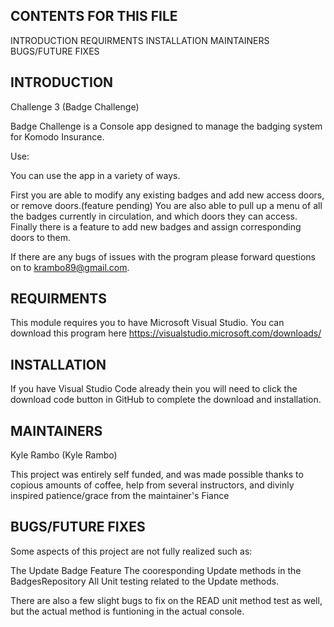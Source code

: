 ﻿
CONTENTS FOR THIS FILE
----------------------
INTRODUCTION
REQUIRMENTS
INSTALLATION
MAINTAINERS
BUGS/FUTURE FIXES


INTRODUCTION
-------------

Challenge 3 (Badge Challenge)

Badge Challenge is a Console app designed to manage the badging system for Komodo Insurance.

Use:

You can use the app in a variety of ways.

First you are able to modify any existing badges and add new access doors, or remove doors.(feature pending)
You are also able to pull up a menu of all the badges currently in circulation, and which doors they can access.
Finally there is a feature to add new badges and assign corresponding doors to them.

If there are any bugs of issues with the program please forward questions on to krambo89@gmail.com.

REQUIRMENTS
------------
This module requires you to have Microsoft Visual Studio. You can download this program here https://visualstudio.microsoft.com/downloads/

INSTALLATION
------------

If you have Visual Studio Code already thein you will need to click the download code button in GitHub to complete the download and installation.

MAINTAINERS
---------------------

Kyle Rambo (Kyle Rambo)

This project was entirely self funded, and was made possible thanks to copious amounts of coffee, help from several instructors, and divinly inspired patience/grace from the maintainer's Fiance

BUGS/FUTURE FIXES
-------------

Some aspects of this project are not fully realized such as:

The Update Badge Feature
The cooresponding Update methods in the BadgesRepository
All Unit testing related to the Update methods.

There are also a few slight bugs to fix on the READ unit method test as well, but the actual method is funtioning in the actual console.



